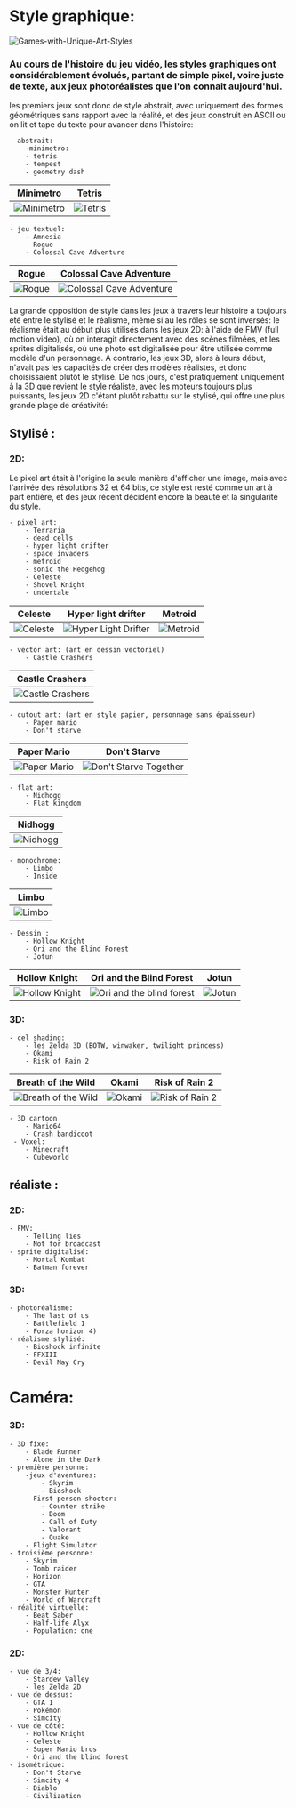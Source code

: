 # Style graphique:
![Games-with-Unique-Art-Styles](https://user-images.githubusercontent.com/35268109/97197703-3c660780-17ae-11eb-9798-6c2b1fd6c446.jpg)

### Au cours de l'histoire du jeu vidéo, les styles graphiques ont considérablement évolués, partant de simple pixel, voire juste de texte, aux jeux photoréalistes que l'on connait aujourd'hui.

les premiers jeux sont donc de style abstrait, avec uniquement des formes géométriques sans rapport avec la réalité, et des jeux construit en ASCII ou on lit et tape du texte pour avancer dans l'histoire:

    - abstrait:
        -minimetro:
        - tetris
        - tempest
        - geometry dash
 | Minimetro  | Tetris |
| ------------- | ------------- |
| ![Minimetro](https://user-images.githubusercontent.com/35268109/97198534-34f32e00-17af-11eb-821c-da9b054c8fb3.jpg "Minimetro")  | ![Tetris](https://user-images.githubusercontent.com/35268109/97201646-f8293600-17b2-11eb-8af0-e43cbca7cc0a.jpg " Tetris")
  


    - jeu textuel:
        - Amnesia
        - Rogue
        - Colossal Cave Adventure
| Rogue | Colossal Cave Adventure |
| ------------- | ------------- |
| ![Rogue](https://user-images.githubusercontent.com/35268109/97200237-3e7d9580-17b1-11eb-9ea8-7242c7b6c963.jpg " Rogue") | ![Colossal Cave Adventure](https://user-images.githubusercontent.com/35268109/97202225-9f0dd200-17b3-11eb-8466-8097e92e1b9d.jpg "Colossal Cave Adventure")
  



La grande opposition de style dans les jeux à travers leur histoire a toujours été entre le stylisé et le réalisme, même si au les rôles se sont inversés: le réalisme était au début plus utilisés dans les jeux 2D: à l'aide de FMV (full motion video), où on interagit directement avec des scènes filmées, et les sprites digitalisés, où une photo est digitalisée pour être utilisée comme modèle d'un personnage. A contrario, les jeux 3D, alors à leurs début, n'avait pas les capacités de créer des modèles réalistes, et donc choisissaient plutôt le stylisé. De nos jours, c'est pratiquement uniquement à la 3D que revient le style réaliste, avec les moteurs toujours plus puissants, les jeux 2D c'étant plutôt rabattu sur le stylisé, qui offre une plus grande plage de créativité:

## Stylisé :

### 2D:

Le pixel art était à l'origine la seule manière d'afficher une image, mais avec l'arrivée des résolutions 32 et 64 bits, ce style est resté comme un art à part entière, et des jeux récent décident encore la beauté et la singularité du style.

    - pixel art:
        - Terraria
        - dead cells
        - hyper light drifter
        - space invaders
        - metroid
        - sonic the Hedgehog
        - Celeste
        - Shovel Knight
        - undertale
        
|    Celeste    | Hyper light drifter |Metroid|
| ------------- | ------------------- |----------------|
| ![Celeste](https://user-images.githubusercontent.com/35268109/97200801-f57a1100-17b1-11eb-9b85-bf83b096b678.jpg "Celeste") |![Hyper Light Drifter](https://user-images.githubusercontent.com/35268109/97201015-3bcf7000-17b2-11eb-8216-53292d02fcaf.jpg "Hyper Light Drifter")|![Metroid](https://user-images.githubusercontent.com/35268109/97201814-2ad32e80-17b3-11eb-9f7a-7cc31af58321.jpg "Metroid")|


        
    - vector art: (art en dessin vectoriel)
        - Castle Crashers
|Castle Crashers|
|---------------|
|![Castle Crashers](https://user-images.githubusercontent.com/35268109/97202654-2fe4ad80-17b4-11eb-995e-5fa69a35bca2.jpg "Castle Crashers")|

    - cutout art: (art en style papier, personnage sans épaisseur)
        - Paper mario
        - Don't starve
| Paper Mario | Don't Starve |
| ----------- | ------------ |
|![Paper Mario](https://user-images.githubusercontent.com/35268109/97203134-b8634e00-17b4-11eb-8f64-f5707c189426.jpg "Paper Mario")|![Don't Starve Together](https://user-images.githubusercontent.com/35268109/97203471-23148980-17b5-11eb-97c6-f2460ad7ae65.jpg " Don't starve Together")|

    - flat art:
        - Nidhogg
        - Flat kingdom
|Nidhogg|
|-------|
|![Nidhogg](https://user-images.githubusercontent.com/35268109/97203769-90281f00-17b5-11eb-9a61-717f2d6b99f6.jpg "Nidhogg")|
 
    - monochrome:
        - Limbo
        - Inside
|Limbo|
|----|
|![Limbo](https://user-images.githubusercontent.com/35268109/97204008-d7161480-17b5-11eb-9e45-10f2a13abd71.jpg "Limbo")|
    
    - Dessin :
        - Hollow Knight
        - Ori and the Blind Forest
        - Jotun
   |Hollow Knight|Ori and the Blind Forest| Jotun |
   |-------------|------------------------|-------|
   |![Hollow Knight](https://user-images.githubusercontent.com/35268109/97205151-5e17bc80-17b7-11eb-81c1-8a4d9c556255.jpg "Hollow Knight")|![Ori and the blind forest](https://user-images.githubusercontent.com/35268109/97205347-a505b200-17b7-11eb-9ad0-67660f86a7ee.jpg "Ori and the blind Forest")|![Jotun](https://user-images.githubusercontent.com/35268109/97205756-28bf9e80-17b8-11eb-8382-9068e86ea20e.png "Jotun")|


        
### 3D:

    - cel shading:
        - les Zelda 3D (BOTW, winwaker, twilight princess)
        - Okami
        - Risk of Rain 2
| Breath of the Wild | Okami | Risk of Rain 2|
|--------------------|-------|---------------|
|![Breath of the Wild](https://user-images.githubusercontent.com/35268109/97206470-109c4f00-17b9-11eb-8ef8-35cae2d7cf22.png "Breath of the Wild")|![Okami](https://user-images.githubusercontent.com/35268109/97206633-45a8a180-17b9-11eb-9e93-34be5518fd3e.jpg "Okami")|![Risk of Rain 2](https://user-images.githubusercontent.com/35268109/97206782-7f79a800-17b9-11eb-8983-d9bc097a725b.png "Risk of Rain 2")|

        
    - 3D cartoon
        - Mario64
        - Crash bandicoot
     - Voxel:
        - Minecraft
        - Cubeworld

## réaliste :

### 2D:

    - FMV:
        - Telling lies
        - Not for broadcast
    - sprite digitalisé:
        - Mortal Kombat
        - Batman forever

### 3D:

    - photoréalisme:
        - The last of us
        - Battlefield 1
        - Forza horizon 4)
    - réalisme stylisé:
        - Bioshock infinite
        - FFXIII
        - Devil May Cry

# Caméra:

### 3D:

    - 3D fixe:
        - Blade Runner
        - Alone in the Dark
    - première personne:
        -jeux d'aventures:
            - Skyrim
            - Bioshock
        - First person shooter:
            - Counter strike
            - Doom
            - Call of Duty
            - Valorant
            - Quake
        - Flight Simulator
    - troisième personne:
        - Skyrim
        - Tomb raider
        - Horizon
        - GTA
        - Monster Hunter
        - World of Warcraft
    - réalité virtuelle:
        - Beat Saber
        - Half-life Alyx
        - Population: one

### 2D:

    - vue de 3/4:
        - Stardew Valley
        - les Zelda 2D
    - vue de dessus:
        - GTA 1
        - Pokémon
        - Simcity
    - vue de côté:
        - Hollow Knight
        - Celeste
        - Super Mario bros
        - Ori and the blind forest
    - isométrique:
        - Don't Starve
        - Simcity 4
        - Diablo
        - Civilization
